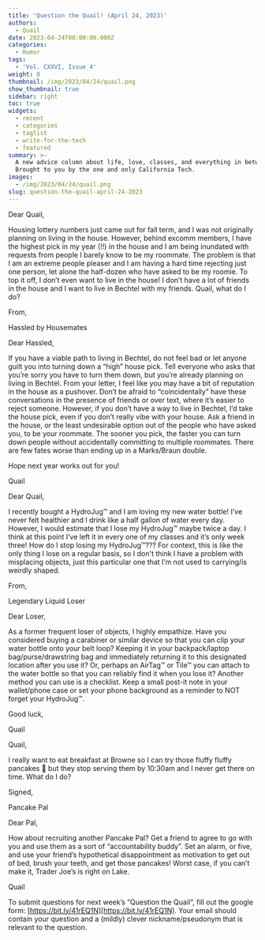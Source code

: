 ```yaml
---
title: 'Question the Quail! (April 24, 2023)'
authors:
  - Quail
date: 2023-04-24T00:00:00.000Z
categories:
  - Humor
tags:
  - 'Vol. CXXVI, Issue 4'
weight: 0
thumbnail: /img/2023/04/24/quail.png
show_thumbnail: true
sidebar: right
toc: true
widgets:
  - recent
  - categories
  - taglist
  - write-for-the-tech
  - featured
summary: >-
  A new advice column about life, love, classes, and everything in between!
  Brought to you by the one and only California Tech.
images:
  - /img/2023/04/24/quail.png
slug: question-the-quail-april-24-2023
---
```


Dear Quail,

Housing lottery numbers just came out for fall term, and I was not originally planning on living in the house. However, behind excomm members, I have the highest pick in my year (!!) in the house and I am being inundated with requests from people I barely know to be my roommate. The problem is that I am an extreme people pleaser and I am having a hard time rejecting just one person, let alone the half-dozen who have asked to be my roomie. To top it off, I don’t even want to live in the house! I don’t have a lot of friends in the house and I want to live in Bechtel with my friends. Quail, what do I do?

From,

Hassled by Housemates

Dear Hassled,

If you have a viable path to living in Bechtel, do not feel bad or let anyone guilt you into turning down a “high” house pick. Tell everyone who asks that you’re sorry you have to turn them down, but you’re already planning on living in Bechtel. From your letter, I feel like you may have a bit of reputation in the house as a pushover. Don’t be afraid to “coincidentally” have these conversations in the presence of friends or over text, where it’s easier to reject someone. However, if you don’t have a way to live in Bechtel, I’d take the house pick, even if you don’t really vibe with your house. Ask a friend in the house, or the least undesirable option out of the people who have asked you, to be your roommate. The sooner you pick, the faster you can turn down people without accidentally committing to multiple roommates. There are few fates worse than ending up in a Marks/Braun double.

Hope next year works out for you!

Quail

Dear Quail,

I recently bought a HydroJug™ and I am loving my new water bottle! I’ve never felt healthier and I drink like a half gallon of water every day. However, I would estimate that I lose my HydroJug™ maybe twice a day. I think at this point I’ve left it in every one of my classes and it’s only week three! How do I stop losing my HydroJug™??? For context, this is like the only thing I lose on a regular basis, so I don't think I have a problem with misplacing objects, just this particular one that I’m not used to carrying/is weirdly shaped.

From,

Legendary Liquid Loser

Dear Loser,

As a former frequent loser of objects, I highly empathize. Have you considered buying a carabiner or similar device so that you can clip your water bottle onto your belt loop? Keeping it in your backpack/laptop bag/purse/drawstring bag and immediately returning it to this designated location after you use it? Or, perhaps an AirTag™ or Tile™ you can attach to the water bottle so that you can reliably find it when you lose it? Another method you can use is a checklist. Keep a small post-it note in your wallet/phone case or set your phone background as a reminder to NOT forget your HydroJug™.

Good luck,

Quail

Quail,

I really want to eat breakfast at Browne so I can try those fluffy fluffy pancakes 🥞 but they stop serving them by 10:30am and I never get there on time. What do I do?

Signed,

Pancake Pal

Dear Pal,

How about recruiting another Pancake Pal? Get a friend to agree to go with you and use them as a sort of “accountability buddy”. Set an alarm, or five, and use your friend’s hypothetical disappointment as motivation to get out of bed, brush your teeth, and get those pancakes! Worst case, if you can’t make it, Trader Joe’s is right on Lake.

Quail

To submit questions for next week’s “Question the Quail”, fill out the google form: [https://bit.ly/41rEQ1N](https://bit.ly/41rEQ1N). Your email should contain your question and a (mildly) clever nickname/pseudonym that is relevant to the question.
